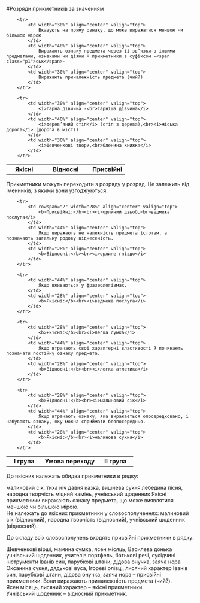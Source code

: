 #Розряди прикметникiв за значенням


<table style="width: 100%;" align="center">
    <body>
        <tr>
            <td width="30%" align="center" valign="top">
                <b>Якісні</b>
            </td>  
            <td width="40%" align="center" valign="top">
                <b>Відносні</b>
            </td>
            <td width="30%" align="center" valign="top">
                <b>Присвійні</b>
            </td>                     
        </tr>

        <tr>
            <td width="30%" align="center" valign="top">
                Вказують на пряму ознаку, що може виражатися меншою чи більшою мірою
            </td>  
            <td width="40%" align="center" valign="top">
                Виражають ознаку предмета через її зв’язки з іншими предметами, ознаками чи діями + прикметники з суфіксом -<span class="p1">ськ</span>-
            </td>
            <td width="30%" align="center" valign="top">
                Виражають приналежність предмета (чий?)
            </td>                     
        </tr>

        <tr>
            <td width="30%" align="center" valign="top">
                <i>гарна дівчина -<br>гарніша дівчина</i>
            </td>  
            <td width="40%" align="center" valign="top">
                <i>дерев’яний стіл</i> (стіл з дерева),<br><i>міська дорога</i> (дорога в місті)
            </td>
            <td width="30%" align="center" valign="top">
                <i>Шевченкові твори,<br>Оленина книжка</i>
            </td>                     
        </tr>
  </body>
</table>


Прикметники можуть переходити з розряду у розряд. Це залежить вiд iменникiв, з якими вони узгоджуються.


<table style="width: 90%;" align="center">
    <body>
        <tr>
            <td width="28%" align="center" valign="top">
                <b>I група</b>
            </td>  
            <td width="44%" align="center" valign="top">
                <b>Умова переходу</b>
            </td>
            <td width="28%" align="center" valign="top">
                <b>II група</b>
            </td>                     
        </tr>

        <tr>
            <td rowspan="2" width="28%" align="center" valign="top">
                <b>Присвійні:</b><br><i>орлиний дзьоб,<br>ведмежа послуга</i>
            </td>  
            <td width="44%" align="center" valign="top">
                Якщо виражають не належність предмета істотам, а позначають загальну родову віднесеність. 
            </td>
            <td width="28%" align="center" valign="top">
                <b>Відносні:</b><br><i>орлине гніздо</i>
            </td>                     
        </tr>

        <tr> 
            <td width="44%" align="center" valign="top">
                Якщо вживаються у фразеологізмах. 
            </td>
            <td width="28%" align="center" valign="top">
                <b>Якісні:</b><br><i>ведмежа послуга</i>
            </td>                     
        </tr>

        <tr>
            <td width="28%" align="center" valign="top">
                <b>Якісні:</b><br><i>легка сумка</i>
            </td>  
            <td width="44%" align="center" valign="top">
                Якщо втрачають свої характерні властивості й починають позначати постійну ознаку предмета. 
            </td>
            <td width="28%" align="center" valign="top">
                <b>Відносні:</b><br><i>легка атлетика</i>
            </td>                     
        </tr>

        <tr>
            <td width="28%" align="center" valign="top">
                <b>Відносні:</b><br><i>малиновий сік</i>
            </td>  
            <td width="44%" align="center" valign="top">
                Якщо втрачають ознаку, яка виражається опосередковано, і набувають ознаку, яку можна сприймати безпосередньо. 
            </td>
            <td width="28%" align="center" valign="top">
                <b>Якісні:</b><br><i>малинова сукня</i>
            </td>                     
        </tr>
  </body>
</table>


<quiz> 
    <question>
       <p>До якісних належать обидва прикметники в рядку:<p>
           <answer>малиновий сік, тиха ніч</answer>
           <answer correct>давня казка, вишнева сукня</answer>
           <answer>лебедина пісня, народна творчість</answer>
           <answer>міцний камінь, учнівський щоденник</answer>
      <explanation>
Якісні прикметники виражають ознаку предмета, що може виявлятися меншою чи більшою мірою. <br>
Не належать до якісних прикметники у словосполученнях: малиновий сік (відносний), народна творчість (відносний), учнівський щоденник (відносний).
    </explanation>
    </question>
</quiz> 


<quiz> 
    <question>
       <p> До складу всіх словосполучень входять присвійні прикметники в рядку:</p>
           <answer> Шевченкові вірші, мамина сумка, ясен місяць, Василева донька </answer>
           <answer> учнівський щоденник, учителів портфель, батькові речі, сусідчині інструменти </answer>
           <answer correct> Іванів син, парубкові штани, дідова онучка, заяча нора </answer>
           <answer> Оксанина сукня, дядькові вуса, Ігореві олівці, лисячий характер </answer>
      <explanation>
Іванів син, парубкові штани, дідова онучка, заяча нора – присвійні прикметники. Вони виражають приналежність предмета (<span class="p1">чий?</span>).<br>
Ясен місяць, лисячий характер – якісні прикметники.<br>
Учнівський щоденник – відносний прикметник. </explanation>
    </question>
</quiz> 
